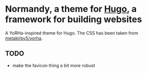 # Normandy, a theme for [Hugo](https://gohugo.io), a framework for building websites

A YoRHa-inspired theme for Hugo. The CSS has been taken from [metakirby5/yorha](https://github.com/metakirby5/yorha).

## TODO
- make the favicon thing a bit more robust
